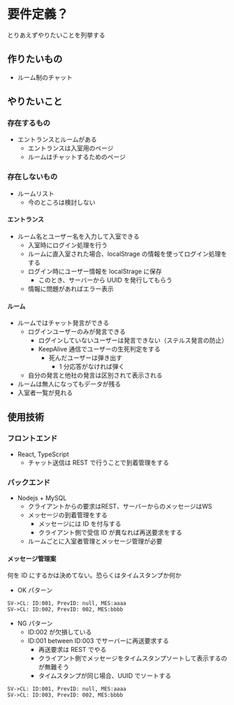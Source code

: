 # 要件定義？

とりあえずやりたいことを列挙する

## 作りたいもの

-   ルーム制のチャット

## やりたいこと

### 存在するもの

-   エントランスとルームがある
    -   エントランスは入室用のページ
    -   ルームはチャットするためのページ

### 存在しないもの

-   ルームリスト
    -   今のところは検討しない

#### エントランス

-   ルーム名とユーザー名を入力して入室できる
    -   入室時にログイン処理を行う
    -   ルームに直入室された場合、localStrage の情報を使ってログイン処理をする
    -   ログイン時にユーザー情報を localStrage に保存
        -   このとき、サーバーから UUID を発行してもらう
    -   情報に問題があればエラー表示

#### ルーム

-   ルームではチャット発言ができる
    -   ログインユーザーのみが発言できる
        -   ログインしていないユーザーは発言できない（ステルス発言の防止）
        -   KeepAlive 通信でユーザーの生死判定をする
            -   死んだユーザーは弾き出す
                -   1 分応答がなければ弾く
    -   自分の発言と他社の発言は区別されて表示される
-   ルームは無人になってもデータが残る
-   入室者一覧が見れる

## 使用技術

### フロントエンド

-   React, TypeScript
    -   チャット送信は REST で行うことで到着管理をする

### バックエンド

-   Nodejs + MySQL
    - クライアントからの要求はREST、サーバーからのメッセージはWS
    -   メッセージの到着管理をする
        -   メッセージには ID を付与する
        -   クライアント側で受信 ID が異なれば再送要求をする
    -   ルームごとに入室者管理とメッセージ管理が必要

#### メッセージ管理案

何を ID にするかは決めてない。恐らくはタイムスタンプか何か

-   OK パターン

```
SV->CL: ID:001, PrevID: null, MES:aaaa
SV->CL: ID:002, PrevID: 002, MES:bbbb
```

-   NG パターン
    -   ID:002 が欠損している
    -   ID:001 between ID:003 でサーバーに再送要求する
        -   再送要求は REST でやる
        -   クライアント側でメッセージをタイムスタンプソートして表示するのが無難そう
        -   タイムスタンプが同じ場合、UUID でソートする

```
SV->CL: ID:001, PrevID: null, MES:aaaa
SV->CL: ID:003, PrevID: 002, MES:bbbb
```
